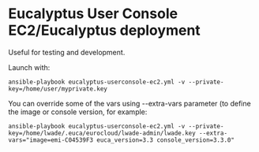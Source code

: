 Eucalyptus User Console EC2/Eucalyptus deployment
=================================================

Useful for testing and development.

Launch with:

```ansible-playbook eucalyptus-userconsole-ec2.yml -v --private-key=/home/user/myprivate.key```

You can override some of the vars using --extra-vars parameter (to define the image or console version, for example:

```ansible-playbook eucalyptus-userconsole-ec2.yml -v --private-key=/home/lwade/.euca/eurocloud/lwade-admin/lwade.key --extra-vars="image=emi-C04539F3 euca_version=3.3 console_version=3.3.0"```
